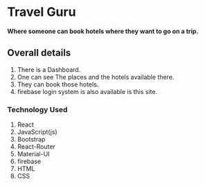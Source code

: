 # Travel Guru
**Where someone can book hotels where they want to go on a trip.**
## Overall details


1. There is a Dashboard.
2. One can see The places and the hotels available there.
3. They can book those hotels.
4. firebase login system is also available is this site.
### Technology Used

1. React
2. JavaScript(js)
3. Bootstrap
4. React-Router
5. Material-UI
6. firebase
7. HTML
8. CSS
